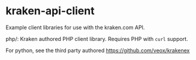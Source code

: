 kraken-api-client
=================

Example client libraries for use with the kraken.com API.

 php/:
  Kraken authored PHP client library. Requires PHP with `curl` support.

For python, see the third party authored https://github.com/veox/krakenex
